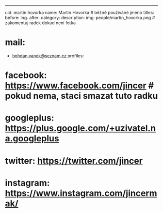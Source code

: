 ---
uid: martin.hovorka
name:     Martin Hovorka  	# běžně používáné jméno
titles:
  before: Ing.
  after: 
category:
description: 
img: people/martin_hovorka.png # zakomentuj radek dokud není fotka
# mail:
  - bohdan.vanek@seznam.cz
profiles:
# facebook: https://www.facebook.com/jincer  # pokud nema, staci smazat tuto radku
# googleplus: https://plus.google.com/+uzivatel.na.googleplus
# twitter: https://twitter.com/jincer
# instagram: https://www.instagram.com/jincermak/ 
